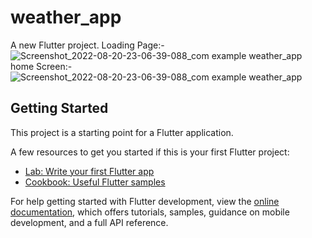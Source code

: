 # weather_app

A new Flutter project.
Loading Page:-
![Screenshot_2022-08-20-23-06-39-088_com example weather_app](https://user-images.githubusercontent.com/91420991/185763448-9ce4cf58-d037-4689-b100-b1a40244b7d4.jpg)
home Screen:-
![Screenshot_2022-08-20-23-06-39-088_com example weather_app](https://user-images.githubusercontent.com/91420991/185763613-be63f690-4a1d-468a-a13f-626f774eca9f.jpg)



## Getting Started


This project is a starting point for a Flutter application.

A few resources to get you started if this is your first Flutter project:

- [Lab: Write your first Flutter app](https://docs.flutter.dev/get-started/codelab)
- [Cookbook: Useful Flutter samples](https://docs.flutter.dev/cookbook)

For help getting started with Flutter development, view the
[online documentation](https://docs.flutter.dev/), which offers tutorials,
samples, guidance on mobile development, and a full API reference.

